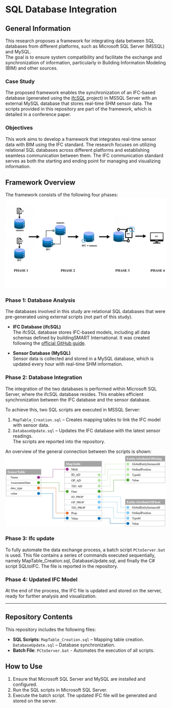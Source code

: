 # SQL Database Integration

## General Information  
This research proposes a framework for integrating data between SQL databases from different platforms, such as Microsoft SQL Server (MSSQL) and MySQL.    
The goal is to ensure system compatibility and facilitate the exchange and synchronization of information, particularly in Building Information Modeling (BIM) and other sources.  

### Case Study  
The proposed framework enables the synchronization of an IFC-based database (generated using the [ifcSQL](https://github.com/IfcSharp/IfcSQL) project) in MSSQL Server with an external MySQL database that stores real-time SHM sensor data. 
The scripts provided in this repository are part of the framework, which is detailed in a conference paper.    

### Objectives 
This work aims to develop a framework that integrates real-time sensor data with BIM using the IFC standard. The research focuses on utilizing relational SQL databases across different platforms and establishing seamless communication between them. The IFC communication standard serves as both the starting and ending point for managing and visualizing information.  


## Framework Overview  
The framework consists of the following four phases:  
<img src="https://github.com/gMarcellino/SQL-Database-Integration/blob/main/image/Framework.jpg" alt="Framework" width="600" />

### Phase 1: Database Analysis  
The databases involved in this study are relational SQL databases that were pre-generated using external scripts (not part of this study).  

- **IFC Database (ifcSQL)**  
  The ifcSQL database stores IFC-based models, including all data schemas defined by buildingSMART International. It was created following the [official GitHub guide](https://github.com/IfcSharp/IfcSQL).  

- **Sensor Database (MySQL)**  
  Sensor data is collected and stored in a MySQL database, which is updated every hour with real-time SHM information.  

### Phase 2: Database Integration  
The integration of the two databases is performed within Microsoft SQL Server, where the ifcSQL database resides. This enables efficient synchronization between the IFC database and the sensor database.  

To achieve this, two SQL scripts are executed in MSSQL Server:  
1. `MapTable_Creation.sql` – Creates mapping tables to link the IFC model with sensor data.  
2. `DatabaseUpdate.sql` – Updates the IFC database with the latest sensor readings.  
The scripts are reported into the repository.

An overview of the general connection between the scripts is shown:
<img src="https://github.com/gMarcellino/SQL-Database-Integration/blob/main/image/Map.jpeg" alt="Map" width="600" />


### Phase 3: Ifc update 
To fully automate the data exchange process, a batch script `PCtoServer.bat` is used.
This file contains a series of commands executed sequentially, namely MapTable_Creation.sql, DatabaseUpdate.sql, and finally the C# script SQLtoIFC. The file is reported in the repository.

### Phase 4: Updated IFC Model
At the end of the process, the IFC file is updated and stored on the server, ready for further analysis and visualization.


---


## Repository Contents
This repository includes the following files:

- **SQL Scripts**:
`MapTable_Creation.sql` – Mapping table creation.
`DatabaseUpdate.sql` – Database synchronization.
- **Batch File**:
`PCtoServer.bat` - Automates the execution of all scripts.

## How to Use
1. Ensure that Microsoft SQL Server and MySQL are installed and configured.
2. Run the SQL scripts in Microsoft SQL Server.
3. Execute the batch script.
The updated IFC file will be generated and stored on the server.




